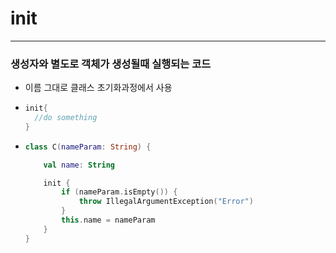 # init
---
### 생성자와 별도로 객체가 생성될때 실행되는 코드
* 이름 그대로 클래스 초기화과정에서 사용
* ```kotlin
  init{
    //do something
  }
* ```kotlin
  class C(nameParam: String) {

      val name: String

      init {
          if (nameParam.isEmpty()) {
              throw IllegalArgumentException("Error")
          }
          this.name = nameParam
      }
  }
